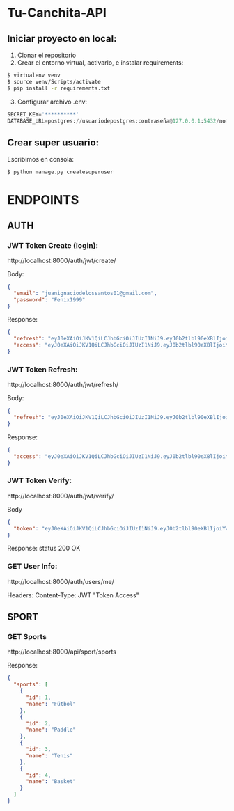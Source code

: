 # Tu-Canchita-API

## Iniciar proyecto en local:

1. Clonar el repositorio
2. Crear el entorno virtual, activarlo, e instalar requirements:

```bash
$ virtualenv venv
$ source venv/Scripts/activate
$ pip install -r requirements.txt
```

3. Configurar archivo .env:

```Python
SECRET_KEY='**********'
DATABASE_URL=postgres://usuariodepostgres:contraseña@127.0.0.1:5432/nombrebd
```

## Crear super usuario:

Escribimos en consola:

```bash
$ python manage.py createsuperuser
```

# ENDPOINTS

## AUTH

### JWT Token Create (login):

http://localhost:8000/auth/jwt/create/

Body:

```JSON
{
  "email": "juanignaciodelossantos01@gmail.com",
  "password": "Fenix1999"
}
```

Response:

```JSON
{
  "refresh": "eyJ0eXAiOiJKV1QiLCJhbGciOiJIUzI1NiJ9.eyJ0b2tlbl90eXBlIjoicmVmcmVzaCIsImV4cCI6MTY2MzExMjI5NCwianRpIjoiNjYyNzI4MzIzYWY3NGZiMDhjYzhmNWFjY2ViNTRhY2QiLCJ1c2VyX2lkIjoxfQ._RWDkBbVoWqpwah2KRc87IN--KhmkPJ6pzsVN_GqMP8",
  "access": "eyJ0eXAiOiJKV1QiLCJhbGciOiJIUzI1NiJ9.eyJ0b2tlbl90eXBlIjoiYWNjZXNzIiwiZXhwIjoxNjYxMTI1MDk0LCJqdGkiOiIxMjU4OGI2NWYwYTk0NjI3OTI4Zjc5MDdkMTdmYjk2MSIsInVzZXJfaWQiOjF9.LtLdFB9I_lV5715Ft9OFi_J05kK_5aN9CkbFVorpzjk"
}
```

### JWT Token Refresh:

http://localhost:8000/auth/jwt/refresh/

Body:

```JSON
{
  "refresh": "eyJ0eXAiOiJKV1QiLCJhbGciOiJIUzI1NiJ9.eyJ0b2tlbl90eXBlIjoicmVmcmVzaCIsImV4cCI6MTY2MzExMjI5NCwianRpIjoiNjYyNzI4MzIzYWY3NGZiMDhjYzhmNWFjY2ViNTRhY2QiLCJ1c2VyX2lkIjoxfQ._RWDkBbVoWqpwah2KRc87IN--KhmkPJ6pzsVN_GqMP8"
}
```

Response:

```JSON
{
  "access": "eyJ0eXAiOiJKV1QiLCJhbGciOiJIUzI1NiJ9.eyJ0b2tlbl90eXBlIjoiYWNjZXNzIiwiZXhwIjoxNjYxMTI1NDgxLCJqdGkiOiI3NGIxNTZjMjY0ODI0NjBiYTMxOThhZTI5NWFjODQyNSIsInVzZXJfaWQiOjF9.vbtXxdDqt25u1T7ekLvqgKkXzJlwJLAuDpVugJV9e8I"
}
```

### JWT Token Verify:

http://localhost:8000/auth/jwt/verify/

Body

```JSON
{
  "token": "eyJ0eXAiOiJKV1QiLCJhbGciOiJIUzI1NiJ9.eyJ0b2tlbl90eXBlIjoiYWNjZXNzIiwiZXhwIjoxNjYxMTI1NDgxLCJqdGkiOiI3NGIxNTZjMjY0ODI0NjBiYTMxOThhZTI5NWFjODQyNSIsInVzZXJfaWQiOjF9.vbtXxdDqt25u1T7ekLvqgKkXzJlwJLAuDpVugJV9e8I"
}
```

Response: status 200 OK

### GET User Info:

http://localhost:8000/auth/users/me/

Headers: Content-Type: JWT "Token Access"

## SPORT

### GET Sports

http://localhost:8000/api/sport/sports

Response:

```JSON
{
  "sports": [
    {
      "id": 1,
      "name": "Fútbol"
    },
    {
      "id": 2,
      "name": "Paddle"
    },
    {
      "id": 3,
      "name": "Tenis"
    },
    {
      "id": 4,
      "name": "Basket"
    }
  ]
}
```
